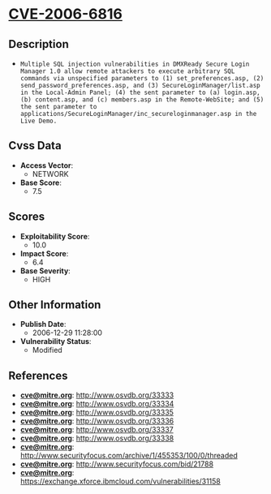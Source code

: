 
# [CVE-2006-6816](https://cve.mitre.org/cgi-bin/cvename.cgi?name=CVE-2006-6816)

## Description

- `Multiple SQL injection vulnerabilities in DMXReady Secure Login Manager 1.0 allow remote attackers to execute arbitrary SQL commands via unspecified parameters to (1) set_preferences.asp, (2) send_password_preferences.asp, and (3) SecureLoginManager/list.asp in the Local-Admin Panel; (4) the sent parameter to (a) login.asp, (b) content.asp, and (c) members.asp in the Remote-WebSite; and (5) the sent parameter to applications/SecureLoginManager/inc_secureloginmanager.asp in the Live Demo.`

## Cvss Data

- **Access Vector**:
  - NETWORK
- **Base Score**:
  - 7.5

## Scores

- **Exploitability Score**:
  - 10.0
- **Impact Score**:
  - 6.4
- **Base Severity**:
  - HIGH

## Other Information

- **Publish Date**:
  - 2006-12-29 11:28:00
- **Vulnerability Status**:
  - Modified

## References

- **cve@mitre.org**: http://www.osvdb.org/33333
- **cve@mitre.org**: http://www.osvdb.org/33334
- **cve@mitre.org**: http://www.osvdb.org/33335
- **cve@mitre.org**: http://www.osvdb.org/33336
- **cve@mitre.org**: http://www.osvdb.org/33337
- **cve@mitre.org**: http://www.osvdb.org/33338
- **cve@mitre.org**: http://www.securityfocus.com/archive/1/455353/100/0/threaded
- **cve@mitre.org**: http://www.securityfocus.com/bid/21788
- **cve@mitre.org**: https://exchange.xforce.ibmcloud.com/vulnerabilities/31158
